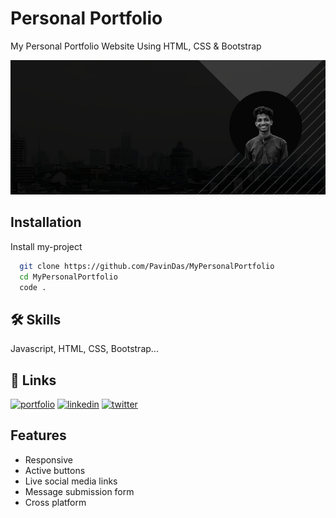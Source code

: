 
# Personal Portfolio

My Personal Portfolio Website Using HTML, CSS & Bootstrap


![Website](https://github.com/PavinDas/MyPersonalPortfolio/blob/master/images/home-bg.jpg)


## Installation

Install my-project 

```bash
  git clone https://github.com/PavinDas/MyPersonalPortfolio
  cd MyPersonalPortfolio
  code .
```
    
## 🛠 Skills
Javascript, HTML, CSS, Bootstrap...


## 🔗 Links
[![portfolio](https://img.shields.io/badge/my_portfolio-000?style=for-the-badge&logo=ko-fi&logoColor=white)]([https://katherineoelsner.com/](https://pavindas.github.io/MyPersonalPortfolio/))
[![linkedin](https://img.shields.io/badge/linkedin-0A66C2?style=for-the-badge&logo=linkedin&logoColor=white)]([https://www.linkedin.com/](https://www.linkedin.com/in/pavin-das))
[![twitter](https://img.shields.io/badge/twitter-1DA1F2?style=for-the-badge&logo=twitter&logoColor=white)]([https://twitter.com/](https://twitter.com/pavin__das))


## Features

- Responsive
- Active buttons
- Live social media links
- Message submission form
- Cross platform

